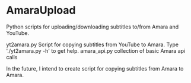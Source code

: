 # AmaraUpload
Python scripts for uploading/downloading subtitles to/from Amara and YouTube.

yt2amara.py	Script for copying subtitles from YouTube to Amara.
		Type './yt2amara.py -h' to get help.
amara_api.py	collection of basic Amara api calls

In the future, I intend to create script for copying subtitles from Amara to Amara.
